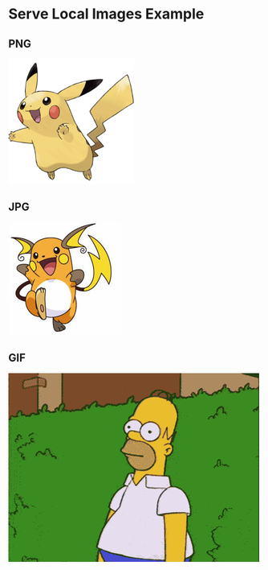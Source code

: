 # Serve Local Images Example

## PNG
![This is an image](/assets/pikachu.png)

## JPG
![This is an image](/assets/raichu.jpg)

## GIF
![This is an image](/assets/simpson.gif)
